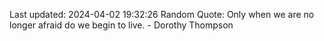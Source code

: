 Last updated: 2024-04-02 19:32:26
Random Quote: Only when we are no longer afraid do we begin to live. - Dorothy Thompson